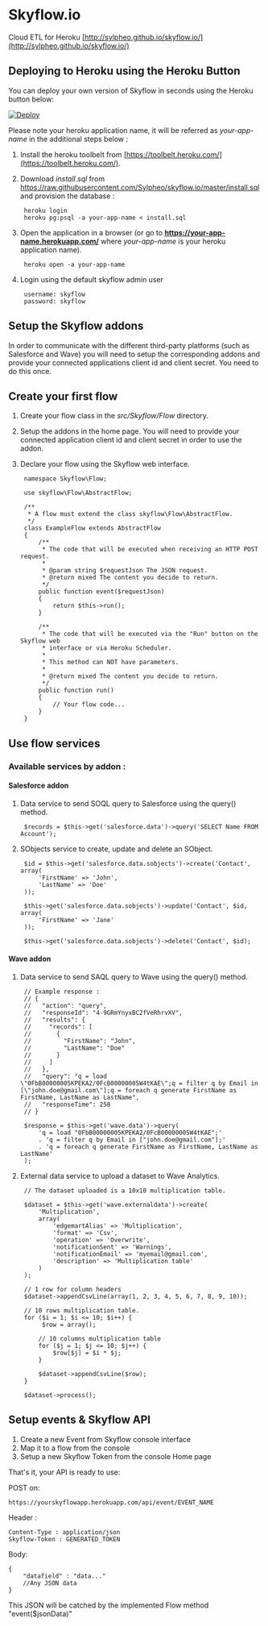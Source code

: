 # Skyflow.io

Cloud ETL for Heroku [http://sylpheo.github.io/skyflow.io/](http://sylpheo.github.io/skyflow.io/)

## Deploying to Heroku using the Heroku Button

You can deploy your own version of Skyflow in seconds using the Heroku button below:

<a href="https://heroku.com/deploy?template=https://github.com/Sylpheo/skyflow.io">
  <img src="https://www.herokucdn.com/deploy/button.png" alt="Deploy">
</a>

Please note your heroku application name, it will be referred as *your-app-name* in the additional steps below :

1. Install the heroku toolbelt from [https://toolbelt.heroku.com/](https://toolbelt.heroku.com/).
2. Download *install.sql* from <a href="https://raw.githubusercontent.com/Sylpheo/skyflow.io/master/install.sql" download>https://raw.githubusercontent.com/Sylpheo/skyflow.io/master/install.sql</a> and provision the database :

		heroku login
		heroku pg:psql -a your-app-name < install.sql

3. Open the application in a browser (or go to **https://your-app-name.herokuapp.com/** where *your-app-name* is your heroku application name).

		heroku open -a your-app-name

4. Login using the default skyflow admin user

		username: skyflow
		password: skyflow

## Setup the Skyflow addons

In order to communicate with the different third-party platforms (such as Salesforce and Wave) you will need to setup the corresponding addons and provide your connected applications client id and client secret. You need to do this once.

## Create your first flow

1. Create your flow class in the *src/Skyflow/Flow* directory.
2. Setup the addons in the home page. You will need to provide your connected application client id and client secret in order to use the addon.
3. Declare your flow using the Skyflow web interface.


		namespace Skyflow\Flow;

		use skyflow\Flow\AbstractFlow;

		/**
		 * A flow must extend the class skyflow\Flow\AbstractFlow.
		 */
		class ExampleFlow extends AbstractFlow
		{
		    /**
		     * The code that will be executed when receiving an HTTP POST request.
		     *
		     * @param string $requestJson The JSON request.
		     * @return mixed The content you decide to return.
		     */
		    public function event($requestJson)
		    {
		        return $this->run();
		    }

		    /**
		     * The code that will be executed via the "Run" button on the Skyflow web
		     * interface or via Heroku Scheduler.
		     *
		     * This method can NOT have parameters.
		     *
		     * @return mixed The content you decide to return.
		     */
		    public function run()
		    {
		        // Your flow code...
		    }
		}


## Use flow services

### Available services by addon :

#### Salesforce addon

1. Data service to send SOQL query to Salesforce using the query() method.

		$records = $this->get('salesforce.data')->query('SELECT Name FROM Account');

2. SObjects service to create, update and delete an SObject.

		$id = $this->get('salesforce.data.sobjects')->create('Contact', array(
			'FirstName' => 'John',
			'LastName' => 'Doe'
		));

		$this->get('salesforce.data.sobjects')->update('Contact', $id, array(
			'FirstName' => 'Jane'
		));

		$this->get('salesforce.data.sobjects')->delete('Contact', $id);


#### Wave addon

1. Data service to send SAQL query to Wave using the query() method.

		// Example response :
		// {
		//   "action": "query",
		//   "responseId": "4-9GRmYnyxBC2fVeRhrvXV",
		//   "results": {
		//     "records": [
		//       {
		//         "FirstName": "John",
		//         "LastName": "Doe"
		//       }
		//     ]
		//   },
		//   "query": "q = load \"0FbB00000005KPEKA2/0FcB00000005W4tKAE\";q = filter q by Email in [\"john.doe@gmail.com\"];q = foreach q generate FirstName as FirstName, LastName as LastName",
		//   "responseTime": 258
		// }

		$response = $this->get('wave.data')->query(
		    'q = load "0FbB00000005KPEKA2/0FcB00000005W4tKAE";'
		    . 'q = filter q by Email in ["john.doe@gmail.com"];'
		    . 'q = foreach q generate FirstName as FirstName, LastName as LastName'
		);

2. External data service to upload a dataset to Wave Analytics.

		// The dataset uploaded is a 10x10 multiplication table.

		$dataset = $this->get('wave.externaldata')->create(
		    'Multiplication',
		    array(
		        'edgemartAlias' => 'Multiplication',
		        'format' => 'Csv',
		        'operation' => 'Overwrite',
		        'notificationSent' => 'Warnings',
		        'notificationEmail' => 'myemail@gmail.com',
		        'description' => 'Multiplication table'
		    )
		);

		// 1 row for column headers
		$dataset->appendCsvLine(array(1, 2, 3, 4, 5, 6, 7, 8, 9, 10));

		// 10 rows multiplication table.
		for ($i = 1; $i <= 10; $i++) {
		     $row = array();

		    // 10 columns multiplication table
		    for ($j = 1; $j <= 10; $j++) {
		        $row[$j] = $i * $j;
		    }

		    $dataset->appendCsvLine($row);
		}

		$dataset->process();

## Setup events & Skyflow API

1. Create a new Event from Skyflow console interface
2. Map it to a flow from the console
3. Setup a new Skyflow Token from the console Home page

That's it, your API is ready to use:

POST on:

	https://yourskyflowapp.herokuapp.com/api/event/EVENT_NAME

Header :

	Content-Type : application/json
	Skyflow-Token : GENERATED_TOKEN

Body:

	{
		"datafield" : "data..."
		//Any JSON data
	}

This JSON will be catched by the implemented Flow method "event($jsonData)"
